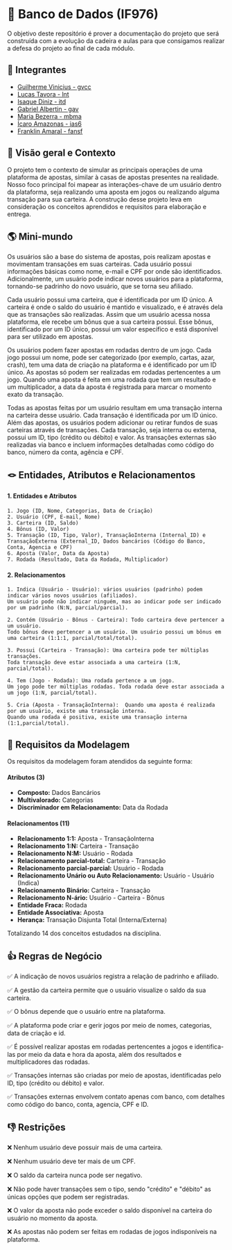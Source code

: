 
# 🎲 Banco de Dados (IF976) 

O objetivo deste repositório é prover a documentação do projeto que será construída com a evolução da cadeira e aulas para que consigamos realizar a defesa do projeto ao final de cada módulo.


## 👤 Integrantes

- [Guilherme Vinicius - gvcc ](mailto:gvcc@cin.ufpe.br)
- [Lucas Tavora - lnt ](mailto:lnt@cin.ufpe.br) 
- [Isaque Diniz - itd ](mailto:itd@cin.ufpe.br) 
- [Gabriel Albertin - gav ](mailto:gav@cin.ufpe.br)
- [Maria Bezerra - mbma ](mailto:mbma@cin.ufpe.br)
- [Ícaro Amazonas - ias6 ](mailto:ias6@cin.ufpe.br)
- [Franklin Amaral - fansf ](mailto:fansf@cin.ufpe.br)


## 🔎 Visão geral e Contexto
O projeto tem o contexto de simular as principais operações de uma plataforma de apostas, similar à casas de apostas presentes na realidade. Nosso foco principal foi mapear as interações-chave de um usuário dentro da plataforma, seja realizando uma aposta em jogos ou realizando alguma transação para sua carteira. A construção desse projeto leva em consideração os conceitos aprendidos e requisitos para elaboração e entrega. 


## 🌎 Mini-mundo
Os usuários são a base do sistema de apostas, pois realizam apostas e movimentam transações em suas carteiras. Cada usuário possui informações básicas como nome, e-mail e CPF por onde são identificados. Adicionalmente, um usuário pode indicar novos usuários para a plataforma, tornando-se padrinho do novo usuário, que se torna seu afiliado.

Cada usuário possui uma carteira, que é identificada por um ID único. A carteira é onde o saldo do usuário é mantido e visualizado, e é através dela que as transações são realizadas. Assim que um usuário acessa nossa plataforma, ele recebe um bônus que a sua carteira possui. Esse bônus, identificado por um ID único, possui um valor específico e está disponível para ser utilizado em apostas.

Os usuários podem fazer apostas em rodadas dentro de um jogo. Cada jogo possui um nome, pode ser categorizado (por exemplo, cartas, azar, crash), tem uma data de criação na plataforma e é identificado por um ID único. As apostas só podem ser realizadas em rodadas pertencentes a um jogo. Quando uma aposta é feita em uma rodada que tem um resultado e um multiplicador, a data da aposta é registrada para marcar o momento exato da transação.

Todas as apostas feitas por um usuário resultam em uma transação interna na carteira desse usuário. Cada transação é identificada por um ID único. Além das apostas, os usuários podem adicionar ou retirar fundos de suas carteiras através de transações. Cada transação, seja interna ou externa, possui um ID, tipo (crédito ou débito) e valor. As transações externas são realizadas via banco e incluem informações detalhadas como código do banco, número da conta, agência e CPF.


## 🪢 Entidades, Atributos e Relacionamentos

#### 1. Entidades e Atributos
    1. Jogo (ID, Nome, Categorias, Data de Criação)
    2. Usuário (CPF, E-mail, Nome)
    3. Carteira (ID, Saldo)
    4. Bônus (ID, Valor)
    5. Transação (ID, Tipo, Valor), TransaçãoInterna (Internal_ID) e 
    TransaçãoExterna (External_ID, Dados bancários (Código do Banco, Conta, Agencia e CPF)
    6. Aposta (Valor, Data da Aposta)
    7. Rodada (Resultado, Data da Rodada, Multiplicador)

#### 2. Relacionamentos
    1. Indica (Usuário - Usuário): vários usuários (padrinho) podem indicar vários novos usuários (afiliados). 
    Um usuário pode não indicar ninguém, mas ao indicar pode ser indicado por um padrinho (N:N, parcial/parcial).

    2. Contém (Usuário - Bônus - Carteira): Todo carteira deve pertencer a um usuário. 
    Todo bônus deve pertencer a um usuário. Um usuário possui um bônus em uma carteira (1:1:1, parcial/total/total).

    3. Possui (Carteira - Transação): Uma carteira pode ter múltiplas transações. 
    Toda transação deve estar associada a uma carteira (1:N, parcial/total).

    4. Tem (Jogo - Rodada): Uma rodada pertence a um jogo. 
    Um jogo pode ter múltiplas rodadas. Toda rodada deve estar associada a um jogo (1:N, parcial/total).

    5. Cria (Aposta - TransaçãoInterna):  Quando uma aposta é realizada por um usuário, existe uma transação interna. 
    Quando uma rodada é positiva, existe uma transação interna (1:1,parcial/total).


## 📝 Requisitos da Modelagem

Os requisitos da modelagem foram atendidos da seguinte forma:

#### __Atributos__ (3)
- __Composto:__ Dados Bancários
- __Multivalorado:__ Categorias
- __Discriminador em Relacionamento:__ Data da Rodada

#### __Relacionamentos__ (11)
- __Relacionamento 1:1:__ Aposta - TransaçãoInterna
- __Relacionamento 1:N:__ Carteira - Transação
- __Relacionamento N:M:__ Usuário - Rodada
- __Relacionamento parcial-total:__ Carteira - Transação
- __Relacionamento parcial-parcial:__ Usuário - Rodada
- __Relacionamento Unário ou Auto Relacionamento:__ Usuário - Usuário (Indica)
- __Relacionamento Binário:__ Carteira - Transação
- __Relacionamento N-ário:__  Usuário - Carteira - Bônus
- __Entidade Fraca:__ Rodada
- __Entidade Associativa:__ Aposta
- __Herança:__ Transação Disjunta Total (Interna/Externa)

Totalizando 14 dos conceitos estudados na disciplina.


## 👍 Regras de Negócio

✅ A indicação de novos usuários registra a relação de padrinho e afiliado.

✅ A gestão da carteira permite que o usuário visualize o saldo da sua carteira.

✅ O bônus depende que o usuário entre na plataforma.

✅ A plataforma pode criar e gerir jogos por meio de nomes, categorias, data de criação e id.

✅ É possível realizar apostas em rodadas pertencentes a jogos e identifica-las por meio da data e hora da aposta, além dos resultados e multiplicadores das rodadas.

✅ Transações internas são criadas por meio de apostas, identificadas pelo ID, tipo (crédito ou débito) e valor.

✅ Transações externas envolvem contato apenas com banco, com detalhes como código do banco, conta, agencia, CPF e ID.


## 👎 Restrições
❌ Nenhum usuário deve possuir mais de uma carteira.

❌ Nenhum usuário deve ter mais de um CPF.

❌ O saldo da carteira nunca pode ser negativo.

❌ Não pode haver transações sem o tipo, sendo "crédito" e "débito" as únicas opções que podem ser registradas.

❌ O valor da aposta não pode exceder o saldo disponível na carteira do usuário no momento da aposta.

❌ As apostas não podem ser feitas em rodadas de jogos indisponíveis na plataforma.
